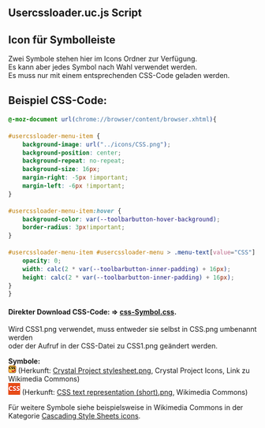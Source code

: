 ## Usercssloader.uc.js Script ##
      
## Icon für Symbolleiste ##
Zwei Symbole stehen hier im Icons Ordner zur Verfügung.\
Es kann aber jedes Symbol nach Wahl verwendet werden.\
Es muss nur mit einem entsprechenden CSS-Code geladen werden.

## Beispiel CSS-Code: ##
    
```CSS
@-moz-document url(chrome://browser/content/browser.xhtml){

#usercssloader-menu-item {
	background-image: url("../icons/CSS.png");
	background-position: center;
	background-repeat: no-repeat;
	background-size: 16px;
	margin-right: -5px !important;
	margin-left: -6px !important;
}

#usercssloader-menu-item:hover {
	background-color: var(--toolbarbutton-hover-background);
	border-radius: 3px!important;
}

#usercssloader-menu-item #usercssloader-menu > .menu-text[value="CSS"] {
	opacity: 0;
	width: calc(2 * var(--toolbarbutton-inner-padding) + 16px);
	height: calc(2 * var(--toolbarbutton-inner-padding) + 16px);
}
}
```
#### Direkter Download CSS-Code: **⇒** [css-Symbol.css](https://github.com/Endor8/userChrome.js/blob/master/Firefox%20143/usercssloader/css-Symbol.css).    

Wird CSS1.png verwendet, muss entweder sie selbst in CSS.png umbenannt werden\
oder der Aufruf in der CSS-Datei zu CSS1.png geändert werden.

**Symbole:**\
![CSS.png](https://github.com/Endor8/userChrome.js/blob/master/Firefox%20143/usercssloader/icons/CSS.png?raw=true) (Herkunft: [Crystal Project stylesheet.png](https://commons.wikimedia.org/wiki/File:Crystal_Project_stylesheet.png), Crystal Project Icons, Link zu Wikimedia Commons)\
![CSS1.png](https://github.com/Endor8/userChrome.js/blob/master/Firefox%20143/usercssloader/icons/CSS1.png?raw=true) (Herkunft: [CSS text representation (short).png](https://commons.wikimedia.org/wiki/File:CSS_text_representation_(short).png), Wikimedia Commons)   

Für weitere Symbole siehe beispielsweise in Wikimedia Commons in der Kategorie [Cascading Style Sheets icons](https://commons.wikimedia.org/wiki/Category:Cascading_Style_Sheets_icons).
    

